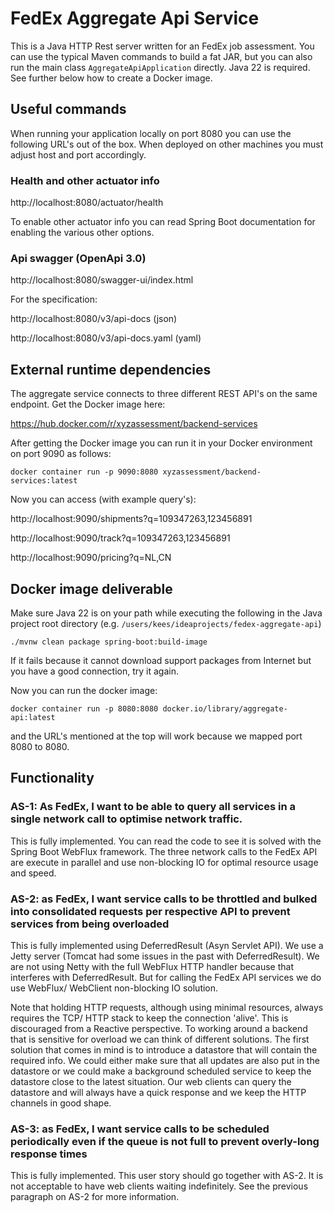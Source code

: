 # FedEx Aggregate Api Service

This is a Java HTTP Rest server written for an FedEx job assessment. You can use the typical Maven commands to build a
fat JAR, but you can also run the main class `AggregateApiApplication` directly. Java 22 is required.
See further below how to create a Docker image.

## Useful commands
When running your application locally on port 8080 you can use the following URL's out of the box. When
deployed on other machines you must adjust host and port accordingly.

### Health and other actuator info

http://localhost:8080/actuator/health 

To enable other actuator info you can read Spring Boot documentation for enabling the various other options.

### Api swagger (OpenApi 3.0)

http://localhost:8080/swagger-ui/index.html

For the specification:

http://localhost:8080/v3/api-docs (json)

http://localhost:8080/v3/api-docs.yaml (yaml)

## External runtime dependencies

The aggregate service connects to three different REST API's on the same endpoint. 
Get the Docker image here:

https://hub.docker.com/r/xyzassessment/backend-services

After getting the Docker image you can run it in your Docker environment on port 9090 as follows:
```
docker container run -p 9090:8080 xyzassessment/backend-services:latest
```
Now you can access (with example query's):

http://localhost:9090/shipments?q=109347263,123456891

http://localhost:9090/track?q=109347263,123456891

http://localhost:9090/pricing?q=NL,CN

## Docker image deliverable
Make sure Java 22 is on your path while executing the following in the 
Java project root directory (e.g. `/users/kees/ideaprojects/fedex-aggregate-api`)
```
./mvnw clean package spring-boot:build-image
```
If it fails because it cannot download support packages from Internet but you have a
good connection, try it again.

Now you can run the docker image:
```
docker container run -p 8080:8080 docker.io/library/aggregate-api:latest
```
and the URL's mentioned at the top will work because we mapped port 8080 to 8080.

## Functionality

### AS-1: As FedEx, I want to be able to query all services in a single network call to optimise network traffic.

This is fully implemented. You can read the code to see it is solved with the Spring Boot WebFlux framework.
The three network calls to the FedEx API are execute in parallel and use non-blocking IO for optimal resource usage and speed.

### AS-2: as FedEx, I want service calls to be throttled and bulked into consolidated requests per respective API to prevent services from being overloaded

This is fully implemented using DeferredResult (Asyn Servlet API). We use a Jetty server (Tomcat had some issues in the past with DeferredResult).
We are not using Netty with the full WebFlux HTTP handler because that interferes with DeferredResult.
But for calling the FedEx API services we do use WebFlux/ WebClient non-blocking IO solution.

Note that holding HTTP requests, although using minimal resources, always requires the TCP/ HTTP stack to
keep the connection 'alive'. This is discouraged from a Reactive perspective. 
To working around a backend that is sensitive for overload we can think of different solutions. The first
solution that comes in mind is to introduce a datastore that will contain the required info. We could either
make sure that all updates are also put in the datastore or we could make a background scheduled service to
keep the datastore close to the latest situation. Our web clients can query the datastore and will always have 
a quick response and we keep the HTTP channels in good shape.

### AS-3: as FedEx, I want service calls to be scheduled periodically even if the queue is not full to prevent overly-long response times

This is fully implemented. This user story should go together with AS-2. It is not acceptable to have web clients 
waiting indefinitely.
See the previous paragraph on AS-2 for more information.

